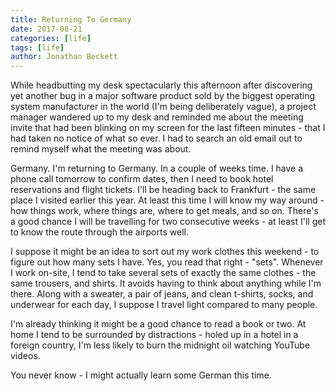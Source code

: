 ```yaml
---
title: Returning To Germany
date: 2017-08-21
categories: [life]
tags: [life]
author: Jonathan Beckett
---
```


While headbutting my desk spectacularly this afternoon after discovering yet another bug in a major software product sold by the biggest operating system manufacturer in the world (I'm being deliberately vague), a project manager wandered up to my desk and reminded me about the meeting invite that had been blinking on my screen for the last fifteen minutes - that I had taken no notice of what so ever. I had to search an old email out to remind myself what the meeting was about.

Germany. I'm returning to Germany. In a couple of weeks time. I have a phone call tomorrow to confirm dates, then I need to book hotel reservations and flight tickets. I'll be heading back to Frankfurt - the same place I visited earlier this year. At least this time I will know my way around - how things work, where things are, where to get meals, and so on. There's a good chance I will be travelling for two consecutive weeks - at least I'll get to know the route through the airports well.

I suppose it might be an idea to sort out my work clothes this weekend - to figure out how many sets I have. Yes, you read that right - "sets". Whenever I work on-site, I tend to take several sets of exactly the same clothes - the same trousers, and shirts. It avoids having to think about anything while I'm there. Along with a sweater, a pair of jeans, and clean t-shirts, socks, and underwear for each day, I suppose I travel light compared to many people.

I'm already thinking it might be a good chance to read a book or two. At home I tend to be surrounded by distractions - holed up in a hotel in a foreign country, I'm less likely to burn the midnight oil watching YouTube videos.

You never know - I might actually learn some German this time.